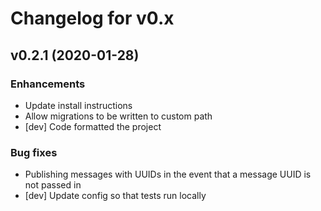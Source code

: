 # Changelog for v0.x

## v0.2.1 (2020-01-28)

### Enhancements

  * Update install instructions
  * Allow migrations to be written to custom path
  * [dev] Code formatted the project

### Bug fixes

  * Publishing messages with UUIDs in the event that a message UUID is not passed in
  * [dev] Update config so that tests run locally
